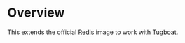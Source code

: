# Overview

This extends the official [Redis](https://hub.docker.com/_/redis/) image to work with [Tugboat](https://tugboat.qa).
